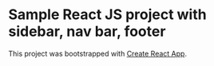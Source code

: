# Sample React JS project with sidebar, nav bar, footer

This project was bootstrapped with [Create React App](https://github.com/facebook/create-react-app).

